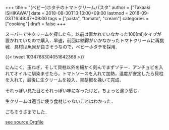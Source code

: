 +++
title = "(ベビー)ホタテのトマトクリームパスタ"
author = ["Takaaki ISHIKAWA"]
date = 2018-08-30T13:13:00+09:00
lastmod = 2018-09-03T16:49:47+09:00
tags = ["pasta", "tomato", "cream"]
categories = ["cooking"]
draft = false
+++

スーパーで生クリームを探したら，以前は置かれていなかった100[ml]タイプが置かれていたので購入．早速，前回は納得がいかなかったトマトクリームに再挑戦．具材は魚貝が良さそうなので，ベビーホタテを採用．

{{< tweet 1034768304051642368 >}}

にんにく，玉ねぎ，そして貝柱以外を細かく刻んでまずソテー．アンチョビを入れてオイルに馴染ませたら，トマトソースを入れて加熱，温度が安定したら貝柱を入れて，最後に生クリームを投入．黒胡椒を挽いて完成．

それっぽい見た目とそれっぽい味になったけど，ちょっと違う感じ．

生クリームは適当に使う食材じゃないことはわかった．

ごちそうさまでした．

[see source Orgfile](https://github.com/takaxp/blog/blame/master/entries/default.org#L391)
